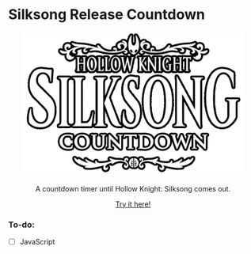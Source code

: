 # Silksong Release Countdown

<p align="center"><img width="450" src="./assets/images/logo_readme.png"></p>
<p align="center">A countdown timer until Hollow Knight: Silksong comes out.</p>
<p align="center"><a href="https://luizfranzon.github.io/silksong-release-countdown/">Try it here!</a>

### To-do:
- [ ] JavaScript

